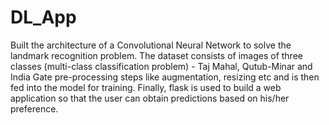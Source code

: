 # DL_App
Built the architecture of a Convolutional Neural Network to solve the landmark recognition problem. The dataset consists of images of three classes (multi-class classification problem) - Taj Mahal, Qutub-Minar and India Gate pre-processing steps like augmentation, resizing etc and is then fed into the model for training. Finally, flask is used to build a web application so that the user can obtain predictions based on his/her preference.  
